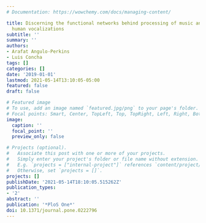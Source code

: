 ```yaml
---
# Documentation: https://wowchemy.com/docs/managing-content/

title: Discerning the functional networks behind processing of music and speech through
  human vocalizations
subtitle: ''
summary: ''
authors:
- Arafat Angulo-Perkins
- Luis Concha
tags: []
categories: []
date: '2019-01-01'
lastmod: 2021-05-14T13:10:05-05:00
featured: false
draft: false

# Featured image
# To use, add an image named `featured.jpg/png` to your page's folder.
# Focal points: Smart, Center, TopLeft, Top, TopRight, Left, Right, BottomLeft, Bottom, BottomRight.
image:
  caption: ''
  focal_point: ''
  preview_only: false

# Projects (optional).
#   Associate this post with one or more of your projects.
#   Simply enter your project's folder or file name without extension.
#   E.g. `projects = ["internal-project"]` references `content/project/deep-learning/index.md`.
#   Otherwise, set `projects = []`.
projects: []
publishDate: '2021-05-14T18:10:05.515262Z'
publication_types:
- '2'
abstract: ''
publication: '*PloS One*'
doi: 10.1371/journal.pone.0222796
---
```

